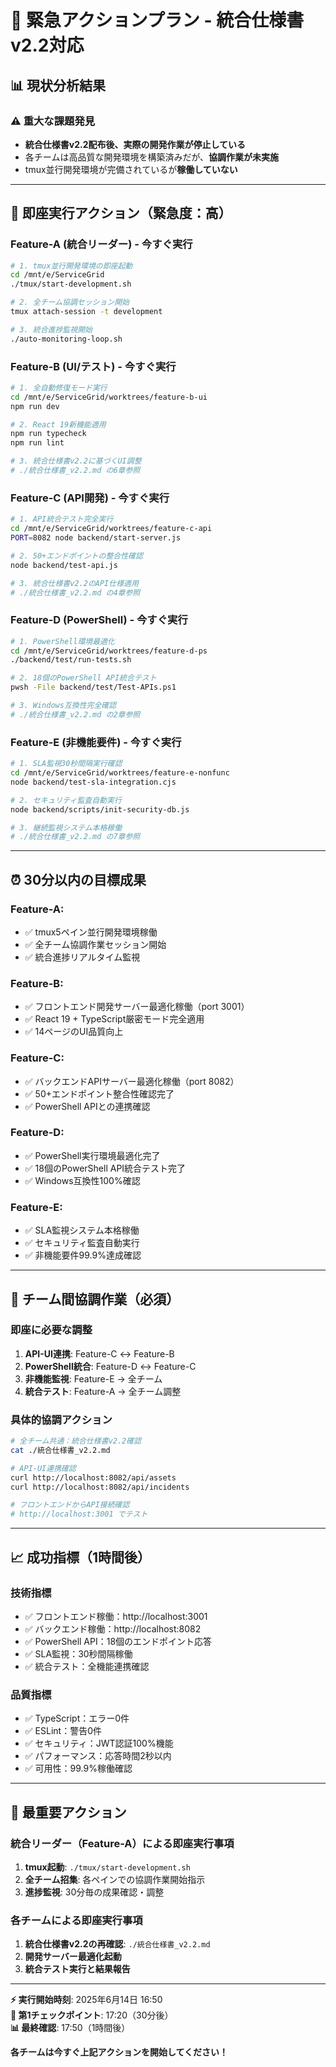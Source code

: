 # 🚨 緊急アクションプラン - 統合仕様書v2.2対応

## 📊 現状分析結果

### ⚠️ **重大な課題発見**
- **統合仕様書v2.2配布後、実際の開発作業が停止している**
- 各チームは高品質な開発環境を構築済みだが、**協調作業が未実施**
- tmux並行開発環境が完備されているが**稼働していない**

---

## 🎯 **即座実行アクション（緊急度：高）**

### **Feature-A (統合リーダー)** - 今すぐ実行
```bash
# 1. tmux並行開発環境の即座起動
cd /mnt/e/ServiceGrid
./tmux/start-development.sh

# 2. 全チーム協調セッション開始
tmux attach-session -t development

# 3. 統合進捗監視開始
./auto-monitoring-loop.sh
```

### **Feature-B (UI/テスト)** - 今すぐ実行  
```bash
# 1. 全自動修復モード実行
cd /mnt/e/ServiceGrid/worktrees/feature-b-ui
npm run dev

# 2. React 19新機能適用
npm run typecheck
npm run lint

# 3. 統合仕様書v2.2に基づくUI調整
# ./統合仕様書_v2.2.md の6章参照
```

### **Feature-C (API開発)** - 今すぐ実行
```bash
# 1. API統合テスト完全実行
cd /mnt/e/ServiceGrid/worktrees/feature-c-api
PORT=8082 node backend/start-server.js

# 2. 50+エンドポイントの整合性確認
node backend/test-api.js

# 3. 統合仕様書v2.2のAPI仕様適用
# ./統合仕様書_v2.2.md の4章参照
```

### **Feature-D (PowerShell)** - 今すぐ実行
```bash
# 1. PowerShell環境最適化
cd /mnt/e/ServiceGrid/worktrees/feature-d-ps
./backend/test/run-tests.sh

# 2. 18個のPowerShell API統合テスト
pwsh -File backend/test/Test-APIs.ps1

# 3. Windows互換性完全確認
# ./統合仕様書_v2.2.md の2章参照
```

### **Feature-E (非機能要件)** - 今すぐ実行
```bash
# 1. SLA監視30秒間隔実行確認
cd /mnt/e/ServiceGrid/worktrees/feature-e-nonfunc
node backend/test-sla-integration.cjs

# 2. セキュリティ監査自動実行
node backend/scripts/init-security-db.js

# 3. 継続監視システム本格稼働
# ./統合仕様書_v2.2.md の7章参照
```

---

## ⏰ **30分以内の目標成果**

### **Feature-A**: 
- ✅ tmux5ペイン並行開発環境稼働
- ✅ 全チーム協調作業セッション開始
- ✅ 統合進捗リアルタイム監視

### **Feature-B**: 
- ✅ フロントエンド開発サーバー最適化稼働（port 3001）
- ✅ React 19 + TypeScript厳密モード完全適用
- ✅ 14ページのUI品質向上

### **Feature-C**: 
- ✅ バックエンドAPIサーバー最適化稼働（port 8082）
- ✅ 50+エンドポイント整合性確認完了
- ✅ PowerShell APIとの連携確認

### **Feature-D**: 
- ✅ PowerShell実行環境最適化完了
- ✅ 18個のPowerShell API統合テスト完了
- ✅ Windows互換性100%確認

### **Feature-E**: 
- ✅ SLA監視システム本格稼働
- ✅ セキュリティ監査自動実行
- ✅ 非機能要件99.9%達成確認

---

## 🔗 **チーム間協調作業（必須）**

### **即座に必要な調整**
1. **API-UI連携**: Feature-C ↔ Feature-B
2. **PowerShell統合**: Feature-D ↔ Feature-C  
3. **非機能監視**: Feature-E → 全チーム
4. **統合テスト**: Feature-A → 全チーム調整

### **具体的協調アクション**
```bash
# 全チーム共通：統合仕様書v2.2確認
cat ./統合仕様書_v2.2.md

# API-UI連携確認
curl http://localhost:8082/api/assets
curl http://localhost:8082/api/incidents

# フロントエンドからAPI接続確認
# http://localhost:3001 でテスト
```

---

## 📈 **成功指標（1時間後）**

### **技術指標**
- ✅ フロントエンド稼働：http://localhost:3001
- ✅ バックエンド稼働：http://localhost:8082
- ✅ PowerShell API：18個のエンドポイント応答
- ✅ SLA監視：30秒間隔稼働
- ✅ 統合テスト：全機能連携確認

### **品質指標**
- ✅ TypeScript：エラー0件
- ✅ ESLint：警告0件
- ✅ セキュリティ：JWT認証100%機能
- ✅ パフォーマンス：応答時間2秒以内
- ✅ 可用性：99.9%稼働確認

---

## 🎯 **最重要アクション**

### **統合リーダー（Feature-A）による即座実行事項**
1. **tmux起動**: `./tmux/start-development.sh`
2. **全チーム招集**: 各ペインでの協調作業開始指示
3. **進捗監視**: 30分毎の成果確認・調整

### **各チームによる即座実行事項**
1. **統合仕様書v2.2の再確認**: `./統合仕様書_v2.2.md`
2. **開発サーバー最適化起動**
3. **統合テスト実行と結果報告**

---

**⚡ 実行開始時刻**: 2025年6月14日 16:50  
**🎯 第1チェックポイント**: 17:20（30分後）  
**📊 最終確認**: 17:50（1時間後）

**各チームは今すぐ上記アクションを開始してください！**